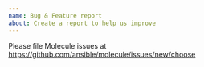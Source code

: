 ```yaml
---
name: Bug & Feature report
about: Create a report to help us improve
---
```


Please file Molecule issues at https://github.com/ansible/molecule/issues/new/choose
